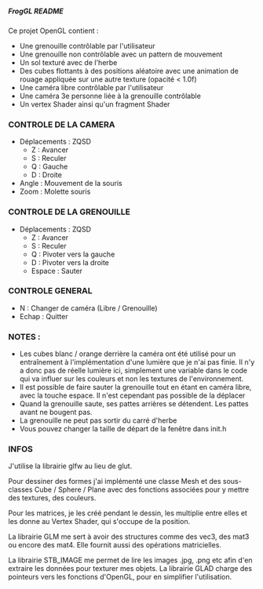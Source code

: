 ##### FrogGL README #####

Ce projet OpenGL contient :
* Une grenouille contrôlable par l'utilisateur
* Une grenouille non contrôlable avec un pattern de mouvement
* Un sol texturé avec de l'herbe
* Des cubes flottants à des positions aléatoire avec une animation de rouage appliquée sur une autre texture (opacité < 1.0f)
* Une caméra libre contrôlable par l'utilisateur
* Une caméra 3e personne liée à la grenouille contrôlable
* Un vertex Shader ainsi qu'un fragment Shader

### CONTROLE DE LA CAMERA ###

* Déplacements : ZQSD
	* Z : Avancer
	* S : Reculer
	* Q : Gauche
	* D : Droite
* Angle : Mouvement de la souris
* Zoom : Molette souris



### CONTROLE DE LA GRENOUILLE ###

* Déplacements : ZQSD
	* Z : Avancer
	* S : Reculer
	* Q : Pivoter vers la gauche
	* D : Pivoter vers la droite
	* Espace : Sauter



### CONTROLE GENERAL ###
* N : Changer de caméra (Libre / Grenouille)
* Echap : Quitter



### NOTES : ###
* Les cubes blanc / orange derrière la caméra ont été utilisé pour un entraînement à l'implémentation d'une lumière
		que je n'ai pas finie. Il n'y a donc pas de réelle lumière ici, simplement une variable dans le code qui va influer sur les couleurs
		et non les textures de l'environnement.
* Il est possible de faire sauter la grenouille tout en étant en caméra libre, avec la touche espace. Il n'est cependant pas possible
		de la déplacer
* Quand la grenouille saute, ses pattes arrières se détendent. Les pattes avant ne bougent pas.
* La grenouille ne peut pas sortir du carré d'herbe
* Vous pouvez changer la taille de départ de la fenêtre dans init.h

### INFOS ###

J'utilise la librairie glfw au lieu de glut.

Pour dessiner des formes j'ai implémenté une classe Mesh et des sous-classes Cube / Sphere / Plane avec des fonctions associées pour y mettre des textures, des couleurs.

Pour les matrices, je les créé pendant le dessin, les multiplie entre elles et les donne au Vertex Shader, qui s'occupe de la position.

La librairie GLM me sert à avoir des structures comme des vec3, des mat3 ou encore des mat4. Elle fournit aussi des opérations matricielles.

La librairie STB_IMAGE me permet de lire les images .jpg, .png etc afin d'en extraire les données pour texturer mes objets.
La librairie GLAD charge des pointeurs vers les fonctions d'OpenGL, pour en simplifier l'utilisation.